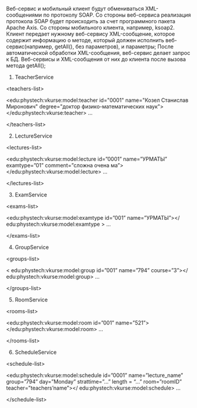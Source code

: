 Веб-сервис и мобильный клиент будут обмениваться XML-сообщениями по протоколу SOAP.
Со стороны веб-сервиса реализация протокола SOAP будет происходить за счет программного пакета Apache Axis. Со стороны мобильного клиента, например, ksoap2.
Клиент передает нужному веб-сервису XML-сообщение, которое содержит информацию о методе, который должен исполнить веб-сервис(например, getAll(), без параметров), и параметры;
После автоматической обработки XML-сообщения, веб-сервис делает запрос к БД.
Веб-сервисы и XML-сообщения от них до клиента после вызова метода getAll();
1)	TeacherService
<?xml version="1.0"?>


&lt;teachers-list&gt;


<edu:phystech:vkurse:model:teacher id="0001" name="Козел Станислав Миронович" degree="доктор физико-математических наук"></edu:phystech:vkurse:teacher>
…


&lt;/teachers-list&gt;


2)	LectureService
<?xml version="1.0"?>


&lt;lectures-list&gt;


<edu:phystech:vkurse:model:lecture id=”0001” name=”УРМАТЫ” examtype=”01” comment=”сложна очена ма”></edu:phystech:vkurse:model:lecture>
…


&lt;/lectures-list&gt;


3)	ExamService
<?xml version="1.0"?>


&lt;exams-list&gt;


<edu:phystech:vkurse:model:examtype id=”001” name=”УРМАТЫ”></ edu:phystech:vkurse:model:examtype >
…


&lt;/exams-list&gt;


4)	GroupService
<?xml version="1.0"?>


&lt;groups-list&gt;


< edu:phystech:vkurse:model:group id=”001” name=”794” course=”3”></ edu:phystech:vkurse:model:group>
…


&lt;/groups-list&gt;


5)	RoomService
<?xml version="1.0"?>


&lt;rooms-list&gt;


<edu:phystech:vkurse:model:room id=”001” name=”521”></edu:phystech:vkurse:model:room>
…


&lt;/rooms-list&gt;


6)	ScheduleService
<?xml version="1.0"?>


&lt;schedule-list&gt;


<edu:phystech:vkurse:model:schedule id=”0001”  name=”lecture\_name” group=”794” day=”Monday” strattime=”…” length = “…” room=”roomID” teacher=”teachers’name”></ edu:phystech:vkurse:model:schedule>
…


&lt;/schedule-list&gt;



